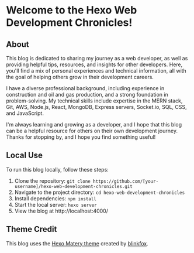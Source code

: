 # Welcome to the Hexo Web Development Chronicles!

## About

This blog is dedicated to sharing my journey as a web developer, as well as providing helpful tips, resources, and insights for other developers. Here, you'll find a mix of personal experiences and technical information, all with the goal of helping others grow in their development careers.

I have a diverse professional background, including experience in construction and oil and gas production, and a strong foundation in problem-solving. My technical skills include expertise in the MERN stack, Git, AWS, Node.js, React, MongoDB, Express servers, Socket.io, SQL, CSS, and JavaScript.

I'm always learning and growing as a developer, and I hope that this blog can be a helpful resource for others on their own development journey. Thanks for stopping by, and I hope you find something useful!


## Local Use

To run this blog locally, follow these steps:

1. Clone the repository: `git clone https://github.com/[your-username]/hexo-web-development-chronicles.git`
2. Navigate to the project directory: `cd hexo-web-development-chronicles`
3. Install dependencies: `npm install`
4. Start the local server: `hexo server`
5. View the blog at http://localhost:4000/

## Theme Credit

This blog uses the [Hexo Matery theme](https://github.com/blinkfox/hexo-theme-matery) created by [blinkfox](https://github.com/blinkfox).
